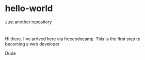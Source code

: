 # hello-world
Just another repository
#
Hi there. I've arrived here via freecodecamp. This is the first step to becoming a web developer

Dude

